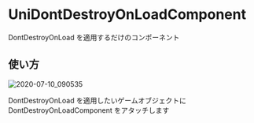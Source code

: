# UniDontDestroyOnLoadComponent

DontDestroyOnLoad を適用するだけのコンポーネント

## 使い方

![2020-07-10_090535](https://user-images.githubusercontent.com/6134875/87102305-760d1400-c28c-11ea-9158-493bfad6b765.png)

DontDestroyOnLoad を適用したいゲームオブジェクトに  
DontDestroyOnLoadComponent をアタッチします  
